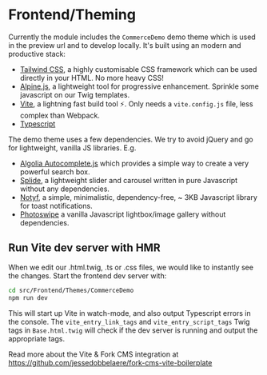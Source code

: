# Frontend/Theming

Currently the module includes the `CommerceDemo` demo theme which is used in the preview url and to develop locally.
It's built using an modern and productive stack:

-   [Tailwind CSS](https://tailwindcss.com), a highly customisable CSS framework which can be used directly in your HTML. No more heavy CSS!
-   [Alpine.js](https://alpinejs.dev), a lightweight tool for progressive enhancement. Sprinkle some javascript on our Twig templates.
-   [Vite](https://vitejs.dev), a lightning fast build tool ⚡. Only needs a `vite.config.js` file, less complex than Webpack.
-   [Typescript](https://www.typescriptlang.org)

The demo theme uses a few dependencies. We try to avoid jQuery and go for lightweight, vanilla JS libraries. E.g.

-   [Algolia Autocomplete.js](https://github.com/algolia/autocomplete) which provides a simple way to create a very powerful search box.
-   [Splide](https://splidejs.com/), a lightweight slider and carousel written in pure Javascript without any dependencies.
-   [Notyf](https://github.com/caroso1222/notyf), a simple, minimalistic, dependency-free, ~ 3KB Javascript library for toast notifications.
-   [Photoswipe](https://photoswipe.com) a vanilla Javascript lightbox/image gallery without dependencies.

## Run Vite dev server with HMR

When we edit our .html.twig, .ts or .css files, we would like to instantly see the changes. Start the frontend dev server with:

```bash
cd src/Frontend/Themes/CommerceDemo
npm run dev
```

This will start up Vite in watch-mode, and also output Typescript errors in the console.
The `vite_entry_link_tags` and `vite_entry_script_tags` Twig tags in `Base.html.twig` will check if the dev server is running and output the appropriate tags.

Read more about the Vite & Fork CMS integration at https://github.com/jessedobbelaere/fork-cms-vite-boilerplate
